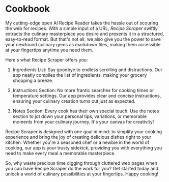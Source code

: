 # Cookbook
My cutting-edge open AI Recipe Reader takes the hassle out of scouring the web for recipes. With a simple input of a URL, _Recipe Scraper_ swiftly extracts the culinary masterpiece you desire and presents it in a structured, easy-to-read format. But that's not all; we also give you the power to save your newfound culinary gems as markdown files, making them accessible at your fingertips anytime you need them.

Here's what Recipe Scraper offers you:

1. Ingredients List: Say goodbye to endless scrolling and distractions. Our app neatly compiles the list of ingredients, making your grocery shopping a breeze.

2. Instructions Section: No more frantic searches for cooking times or temperature settings. Our app provides clear and concise instructions, ensuring your culinary creation turns out just as expected.

3. Notes Section: Every cook has their own special touch. Use the notes section to jot down your personal tips, variations, or memorable moments from your culinary journey. It's your canvas for creativity!

Recipe Scraper is designed with one goal in mind: to simplify your cooking experience and bring the joy of creating delicious dishes right to your kitchen. Whether you're a seasoned chef or a newbie in the world of cooking, our app is your trusty sidekick, providing you with everything you need to make every meal a memorable masterpiece.

So, why waste precious time digging through cluttered web pages when you can have Recipe Scraper do the work for you? Get started today and unlock a world of culinary possibilities at your fingertips. Happy cooking!